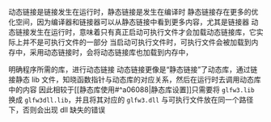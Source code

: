 动态链接是链接发生在运行时，静态链接是发生在编译时
静态链接存在更多的优化空间，因为编译器和链接器可以从静态链接中看到更多内容，尤其是链接器
动态链接发生在运行时，意味着只有真正启动可执行文件才会加载动态链接库，它实际上并不是可执行文件的一部分
当启动可执行文件时，可执行文件会被加载到内存中，采用动态链接时，会将动态链接库也加载到内存中，

明确程序所需的库，进行动态链接
动态链接更像是“静态链接”了动态库，通过链接静态 lib 文件，知晓函数指针与动态库的对应关系，然后在运行时去调用动态库中的内容
因此相较于[[静态库使用#^a06088|静态库设置]]只需要将 `glfw3.lib` 换成 `glfw3dll.lib`，并且将其对应的 `glfw3.dll` 与可执行文件放在同一个路径下，否则会出现 dll 缺失的错误


